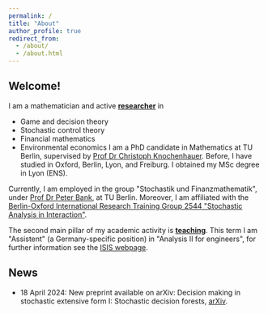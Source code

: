 ```yaml
---
permalink: /
title: "About"
author_profile: true
redirect_from: 
  - /about/
  - /about.html
---
```


## Welcome!

I am a mathematician and active <a href="/research">**researcher**</a> in 
* Game and decision theory
* Stochastic control theory
* Financial mathematics
* Environmental economics 
I am a PhD candidate in Mathematics at TU Berlin, supervised by <a href="https://stochasticcontrol.org/">Prof Dr Christoph Knochenhauer</a>. Before, I have studied in Oxford, Berlin, Lyon, and Freiburg. I obtained my MSc degree in Lyon (ENS).

Currently, I am employed in the group "Stochastik und Finanzmathematik", under <a href="https://www3.math.tu-berlin.de/stoch/wp_bank/">Prof Dr Peter Bank</a>, at TU Berlin. Moreover, I am affiliated with the <a href="https://www3.math.tu-berlin.de/stoch/IRTG/">Berlin-Oxford International Research Training Group 2544 "Stochastic Analysis in Interaction"</a>.

The second main pillar of my academic activity is <a href="/teaching">**teaching**</a>. This term I am "Assistent" (a Germany-specific position) in "Analysis II for engineers", for further information see the <a href="https://isis.tu-berlin.de/course/view.php?id=37634">ISIS webpage</a>. 

## News

* 18 April 2024: New preprint available on arXiv: Decision making in stochastic extensive form I: Stochastic decision forests, <a href="https://arxiv.org/abs/2404.12332">arXiv</a>.
